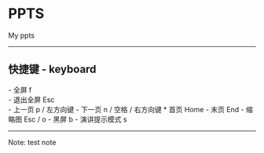 # PPTS

My ppts

---

## 快捷键 - keyboard

<div class="fragment" />
- 全屏  f
<div class="fragment" />
- 退出全屏  Esc
<div class="fragment" />
- 上一页  p / 左方向键
- 下一页  n / 空格 / 右方向键
* 首页  Home
- 末页  End
- 缩略图  Esc / o
- 黑屏  b
- 演讲提示模式  s

---

Note: test note

